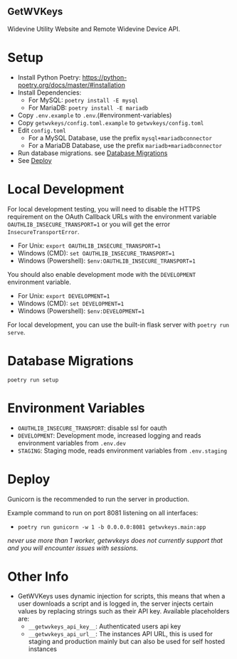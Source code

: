 ## GetWVKeys

Widevine Utility Website and Remote Widevine Device API.

# Setup

-   Install Python Poetry: https://python-poetry.org/docs/master/#installation
-   Install Dependencies:
    -   For MySQL: `poetry install -E mysql`
    -   For MariaDB: `poetry install -E mariadb`
-   Copy `.env.example` to `.env`.(#environment-variables)
-   Copy `getwvkeys/config.toml.example` to `getwvkeys/config.toml`
-   Edit `config.toml`
    -   For a MySQL Database, use the prefix `mysql+mariadbconnector`
    -   For a MariaDB Database, use the prefix `mariadb+mariadbconnector`
-   Run database migrations. see [Database Migrations](#database-migrations)
-   See [Deploy](#deploy)

# Local Development

For local development testing, you will need to disable the HTTPS requirement on the OAuth Callback URLs
with the environment variable `OAUTHLIB_INSECURE_TRANSPORT=1` or you will get the error `InsecureTransportError`.

-   For Unix: `export OAUTHLIB_INSECURE_TRANSPORT=1`
-   Windows (CMD): `set OAUTHLIB_INSECURE_TRANSPORT=1`
-   Windows (Powershell): `$env:OAUTHLIB_INSECURE_TRANSPORT=1`

You should also enable development mode with the `DEVELOPMENT` environment variable.

-   For Unix: `export DEVELOPMENT=1`
-   Windows (CMD): `set DEVELOPMENT=1`
-   Windows (Powershell): `$env:DEVELOPMENT=1`

For local development, you can use the built-in flask server with `poetry run serve`.

# Database Migrations

`poetry run setup`

# Environment Variables

-   `OAUTHLIB_INSECURE_TRANSPORT`: disable ssl for oauth
-   `DEVELOPMENT`: Development mode, increased logging and reads environment variables from `.env.dev`
-   `STAGING`: Staging mode, reads environment variables from `.env.staging`

# Deploy

Gunicorn is the recommended to run the server in production.

Example command to run on port 8081 listening on all interfaces:

-   `poetry run gunicorn -w 1 -b 0.0.0.0:8081 getwvkeys.main:app`

_never use more than 1 worker, getwvkeys does not currently support that and you will encounter issues with sessions._

# Other Info

-   GetWVKeys uses dynamic injection for scripts, this means that when a user downloads a script and is logged in, the server injects certain values by replacing strings such as their API key. Available placeholders are:
    -   `__getwvkeys_api_key__`: Authenticated users api key
    -   `__getwvkeys_api_url__`: The instances API URL, this is used for staging and production mainly but can also be used for self hosted instances
